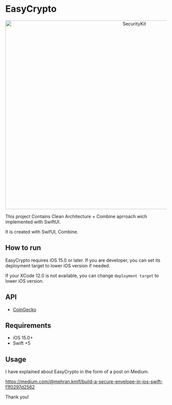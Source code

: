 # EasyCrypto

<p align="center">
	<img src="https://user-images.githubusercontent.com/24524023/224508181-cf274a1e-8b42-41f5-940a-2898ed9a78b9.png" alt="SecurityKit" width="790" height="590">
</p>

This project Contains Clean Architecture + Combine aprroach wich implemented with SwiftUI.

It is created with SwifUI, Combine.

## How to run
EasyCrypto requires iOS 15.0 or later. If you are developer, you can set its deployment target to lower iOS version if needed.

If your XCode 12.0 is not available, you can change `deployment target` to lower iOS version.

## API
- [CoinGecko](https://www.coingecko.com/en/api/) 

## Requirements 
- iOS 15.0+
- Swift +5

## Usage
I have explained about EasyCrypto in the form of a post on Medium.

https://medium.com/@mehran.kmlf/build-a-secure-envelope-in-ios-swift-f1f0297d2562

Thank you!
